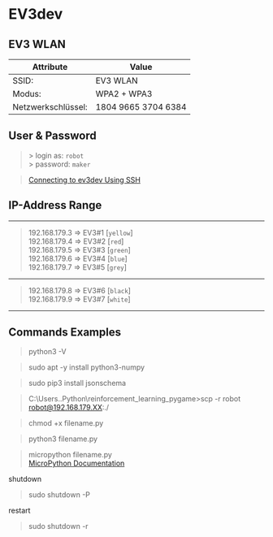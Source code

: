 # EV3dev

## EV3 WLAN

| Attribute   | Value       |
| ----------- | ----------- |
| SSID:       | EV3 WLAN    |
| Modus:      | WPA2 + WPA3  |
| Netzwerkschlüssel:   | 1804 9665 3704 6384   |

## User & Password

> \> login as: ```robot```   
> \> password: ```maker```   

> [Connecting to ev3dev Using SSH](https://www.ev3dev.org/docs/tutorials/connecting-to-ev3dev-with-ssh/)

## IP-Address Range

---
> 192.168.179.3   =>   EV3#1 [```yellow```]  
> 192.168.179.4   =>   EV3#2 [```red```]  
> 192.168.179.5   =>   EV3#3 [```green```]  
> 192.168.179.6   =>   EV3#4 [```blue```]  
> 192.168.179.7   =>   EV3#5 [```grey```]  
---
> 192.168.179.8   =>   EV3#6 [```black```]  
> 192.168.179.9   =>   EV3#7 [```white```]  
---

## Commands Examples

> python3 -V   

> sudo apt -y install python3-numpy   

> sudo pip3 install jsonschema   

> C:\Users..Python\reinforcement_learning_pygame>scp -r robot robot@192.168.179.XX:./   

> chmod +x filename.py   

> python3 filename.py   

> micropython filename.py   
> [MicroPython Documentation](https://docs.micropython.org/en/latest/index.html)   

shutdown   

> sudo shutdown -P   

restart   

> sudo shutdown -r   
